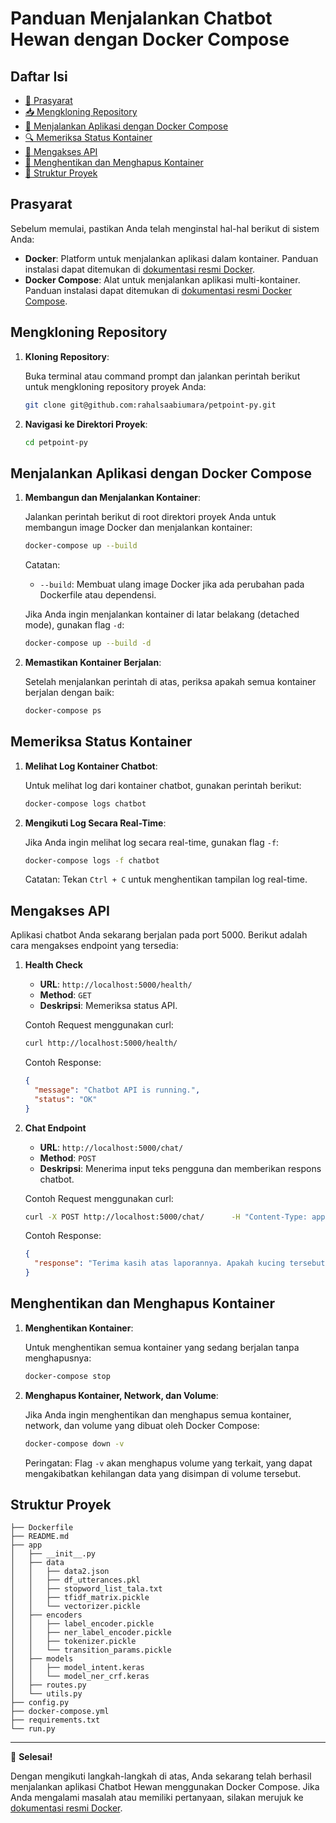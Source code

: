 # Panduan Menjalankan Chatbot Hewan dengan Docker Compose

## Daftar Isi
- [🔧 Prasyarat](#prasyarat)
- [📥 Mengkloning Repository](#mengkloning-repository)
- [🚀 Menjalankan Aplikasi dengan Docker Compose](#menjalankan-aplikasi-dengan-docker-compose)
- [🔍 Memeriksa Status Kontainer](#memeriksa-status-kontainer)
- [📡 Mengakses API](#mengakses-api)
- [🧹 Menghentikan dan Menghapus Kontainer](#menghentikan-dan-menghapus-kontainer)
- [📂 Struktur Proyek](#struktur-proyek)

## Prasyarat

Sebelum memulai, pastikan Anda telah menginstal hal-hal berikut di sistem Anda:

- **Docker**: Platform untuk menjalankan aplikasi dalam kontainer. Panduan instalasi dapat ditemukan di [dokumentasi resmi Docker](https://docs.docker.com/get-docker/).
- **Docker Compose**: Alat untuk menjalankan aplikasi multi-kontainer. Panduan instalasi dapat ditemukan di [dokumentasi resmi Docker Compose](https://docs.docker.com/compose/install/).

## Mengkloning Repository

1. **Kloning Repository**:

   Buka terminal atau command prompt dan jalankan perintah berikut untuk mengkloning repository proyek Anda:

   ```bash
   git clone git@github.com:rahalsaabiumara/petpoint-py.git
   ```

2. **Navigasi ke Direktori Proyek**:

   ```bash
   cd petpoint-py
   ```

## Menjalankan Aplikasi dengan Docker Compose
1. **Membangun dan Menjalankan Kontainer**:

   Jalankan perintah berikut di root direktori proyek Anda untuk membangun image Docker dan menjalankan kontainer:

   ```bash
   docker-compose up --build
   ```

   Catatan:
   - `--build`: Membuat ulang image Docker jika ada perubahan pada Dockerfile atau dependensi.

   Jika Anda ingin menjalankan kontainer di latar belakang (detached mode), gunakan flag `-d`:

   ```bash
   docker-compose up --build -d
   ```

2. **Memastikan Kontainer Berjalan**:

   Setelah menjalankan perintah di atas, periksa apakah semua kontainer berjalan dengan baik:

   ```bash
   docker-compose ps
   ```

## Memeriksa Status Kontainer

1. **Melihat Log Kontainer Chatbot**:

   Untuk melihat log dari kontainer chatbot, gunakan perintah berikut:

   ```bash
   docker-compose logs chatbot
   ```

2. **Mengikuti Log Secara Real-Time**:

   Jika Anda ingin melihat log secara real-time, gunakan flag `-f`:

   ```bash
   docker-compose logs -f chatbot
   ```

   Catatan: Tekan `Ctrl + C` untuk menghentikan tampilan log real-time.

## Mengakses API
Aplikasi chatbot Anda sekarang berjalan pada port 5000. Berikut adalah cara mengakses endpoint yang tersedia:

1. **Health Check**

   - **URL**: `http://localhost:5000/health/`
   - **Method**: `GET`
   - **Deskripsi**: Memeriksa status API.

   Contoh Request menggunakan curl:

   ```bash
   curl http://localhost:5000/health/
   ```

   Contoh Response:

   ```json
   {
     "message": "Chatbot API is running.",
     "status": "OK"
   }
   ```

2. **Chat Endpoint**

   - **URL**: `http://localhost:5000/chat/`
   - **Method**: `POST`
   - **Deskripsi**: Menerima input teks pengguna dan memberikan respons chatbot.

   Contoh Request menggunakan curl:

   ```bash
   curl -X POST http://localhost:5000/chat/      -H "Content-Type: application/json"      -d '{"text": "Halo, saya melihat seekor kucing sakit di depan rumah.", "session_id": "12345"}'
   ```

   Contoh Response:

   ```json
   {
     "response": "Terima kasih atas laporannya. Apakah kucing tersebut menunjukkan gejala seperti demam atau muntah?"
   }
   ```

## Menghentikan dan Menghapus Kontainer

1. **Menghentikan Kontainer**:

   Untuk menghentikan semua kontainer yang sedang berjalan tanpa menghapusnya:

   ```bash
   docker-compose stop
   ```

2. **Menghapus Kontainer, Network, dan Volume**:

   Jika Anda ingin menghentikan dan menghapus semua kontainer, network, dan volume yang dibuat oleh Docker Compose:

   ```bash
   docker-compose down -v
   ```

   Peringatan: Flag `-v` akan menghapus volume yang terkait, yang dapat mengakibatkan kehilangan data yang disimpan di volume tersebut.

## Struktur Proyek

```
├── Dockerfile
├── README.md
├── app
│   ├── __init__.py
│   ├── data
│   │   ├── data2.json
│   │   ├── df_utterances.pkl
│   │   ├── stopword_list_tala.txt
│   │   ├── tfidf_matrix.pickle
│   │   └── vectorizer.pickle
│   ├── encoders
│   │   ├── label_encoder.pickle
│   │   ├── ner_label_encoder.pickle
│   │   ├── tokenizer.pickle
│   │   └── transition_params.pickle
│   ├── models
│   │   ├── model_intent.keras
│   │   └── model_ner_crf.keras
│   ├── routes.py
│   └── utils.py
├── config.py
├── docker-compose.yml
├── requirements.txt
└── run.py
```

---

🎉 **Selesai!**

Dengan mengikuti langkah-langkah di atas, Anda sekarang telah berhasil menjalankan aplikasi Chatbot Hewan menggunakan Docker Compose. Jika Anda mengalami masalah atau memiliki pertanyaan, silakan merujuk ke [dokumentasi resmi Docker](https://docs.docker.com/).
